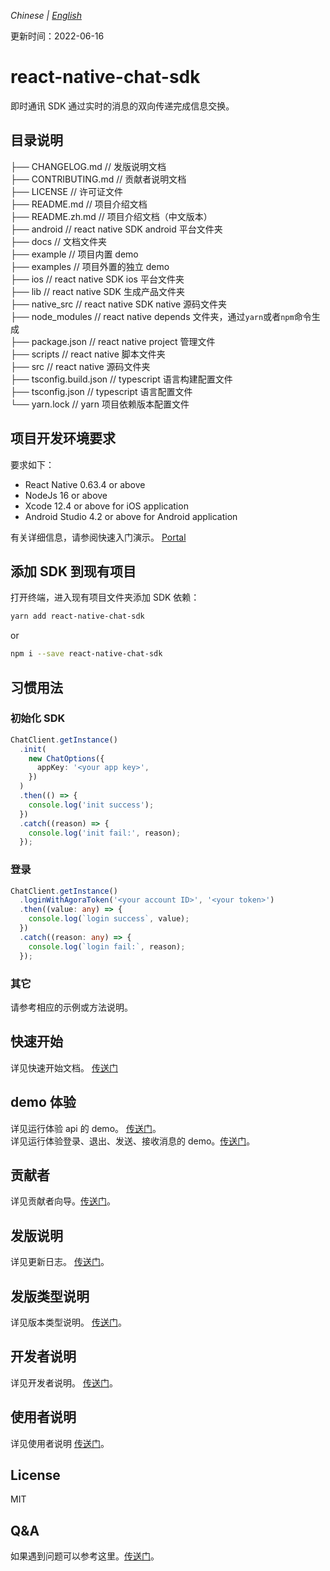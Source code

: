 _Chinese | [English](./README.md)_

更新时间：2022-06-16

# react-native-chat-sdk

即时通讯 SDK 通过实时的消息的双向传递完成信息交换。

## 目录说明

├── CHANGELOG.md // 发版说明文档  
├── CONTRIBUTING.md // 贡献者说明文档  
├── LICENSE // 许可证文件  
├── README.md // 项目介绍文档  
├── README.zh.md // 项目介绍文档（中文版本）  
├── android // react native SDK android 平台文件夹  
├── docs // 文档文件夹  
├── example // 项目内置 demo  
├── examples // 项目外置的独立 demo  
├── ios // react native SDK ios 平台文件夹  
├── lib // react native SDK 生成产品文件夹  
├── native_src // react native SDK native 源码文件夹  
├── node_modules // react native depends 文件夹，通过`yarn`或者`npm`命令生成  
├── package.json // react native project 管理文件  
├── scripts // react native 脚本文件夹  
├── src // react native 源码文件夹  
├── tsconfig.build.json // typescript 语言构建配置文件  
├── tsconfig.json // typescript 语言配置文件  
└── yarn.lock // yarn 项目依赖版本配置文件

## 项目开发环境要求

要求如下：

- React Native 0.63.4 or above
- NodeJs 16 or above
- Xcode 12.4 or above for iOS application
- Android Studio 4.2 or above for Android application

有关详细信息，请参阅快速入门演示。 [Portal](./docs/quick-start.md)

## 添加 SDK 到现有项目

打开终端，进入现有项目文件夹添加 SDK 依赖：

```sh
yarn add react-native-chat-sdk
```

or

```sh
npm i --save react-native-chat-sdk
```

## 习惯用法

### 初始化 SDK

```typescript
ChatClient.getInstance()
  .init(
    new ChatOptions({
      appKey: '<your app key>',
    })
  )
  .then(() => {
    console.log('init success');
  })
  .catch((reason) => {
    console.log('init fail:', reason);
  });
```

### 登录

```typescript
ChatClient.getInstance()
  .loginWithAgoraToken('<your account ID>', '<your token>')
  .then((value: any) => {
    console.log(`login success`, value);
  })
  .catch((reason: any) => {
    console.log(`login fail:`, reason);
  });
```

### 其它

请参考相应的示例或方法说明。

## 快速开始

详见快速开始文档。 [传送门](./docs/quick-start.zh.md)

## demo 体验

详见运行体验 api 的 demo。 [传送门](./example/package.json)。  
详见运行体验登录、退出、发送、接收消息的 demo。[传送门](./examples/simple_demo/package.json)。

## 贡献者

详见贡献者向导。[传送门](./CONTRIBUTING.md)。

## 发版说明

详见更新日志。 [传送门](./CHANGELOG.md)。

## 发版类型说明

详见版本类型说明。 [传送门](./docs/version-types.zh.md)。

## 开发者说明

详见开发者说明。 [传送门](./docs/developer.zh.md)。

## 使用者说明

详见使用者说明 [传送门](./docs/user.md)。

## License

MIT

## Q&A

如果遇到问题可以参考这里。[传送门](./docs/others.md)。
